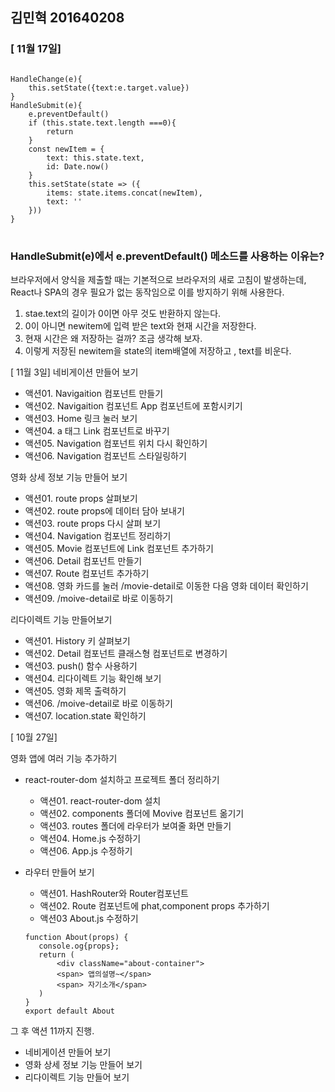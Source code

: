 

## 김민혁 201640208

### [ 11월 17일]
<pre>
<code>
HandleChange(e){
    this.setState({text:e.target.value})
}
HandleSubmit(e){ 
    e.preventDefault()
    if (this.state.text.length ===0){
        return 
    }
    const newItem = {
        text: this.state.text,
        id: Date.now()
    } 
    this.setState(state => ({
        items: state.items.concat(newItem), 
        text: ''
    }))    
}
</code>
</pre>
### HandleSubmit(e)에서 e.preventDefault() 메소드를 사용하는 이유는?
브라우저에서 양식을 제출할 때는 기본적으로 브라우저의 새로 고침이 발생하는데, React나
SPA의 경우 필요가 없는 동작임으로 이를 방지하기 위해 사용한다.
1. stae.text의 길이가 0이면 아무 것도 반환하지 않는다.
2. 0이 아니면 newitem에 입력 받은 text와 현재 시간을 저장한다.
3. 현재 시간은 왜 저장하는 걸까? 조금 생각해 보자.
4. 이렇게 저장된 newitem을 state의 item배열에 저장하고 , text를 비운다.


[ 11월 3일]
네비게이션 만들어 보기
* 액션01. Navigaition 컴포넌트 만들기
* 액션02. Navigaition 컴포넌트 App 컴포넌트에 포함시키기
* 액션03. Home 링크 눌러 보기
* 액션04. a 태그 Link 컴포넌트로 바꾸기
* 액션05. Navigation 컴포넌트 위치 다시 확인하기
* 액션06. Navigation 컴포넌트 스타일링하기

영화 상세 정보 기능 만들어 보기
* 액션01. route props 살펴보기
* 액션02. route props에 데이터 담아 보내기
* 액션03. route props 다시 살펴 보기
* 액션04. Navigation 컴포넌트 정리하기
* 액션05. Movie 컴포넌트에 Link 컴포넌트 추가하기
* 액션06. Detail 컴포넌트 만들기
* 액션07. Route 컴포넌트 추가하기
* 액션08. 영화 카드를 눌러 /movie-detail로 이동한 다음 영화 데이터 확인하기
* 액션09. /moive-detail로 바로 이동하기

리다이렉트 기능 만들어보기
* 액션01. History 키 살펴보기
* 액션02. Detail 컴포넌트 클래스형 컴포넌트로 변경하기
* 액션03. push() 함수 사용하기
* 액션04. 리다이렉트 기능 확인해 보기
* 액션05. 영화 제목 출력하기
* 액션06. /moive-detail로 바로 이동하기
* 액션07. location.state 확인하기


[ 10월 27일]


영화 앱에 여러 기능 추가하기
* react-router-dom 설치하고 프로젝트 폴더 정리하기
    * 액션01. react-router-dom 설치
    * 액션02. components 폴더에 Movive 컴포넌트 옮기기
    * 액션03. routes 폴더에 라우터가 보여줄 화면 만들기
    * 액션04. Home.js 수정하기 
    * 액션06. App.js 수정하기
   
 
* 라우터 만들어 보기
    * 액션01. HashRouter와 Router컴포넌트
    * 액션02. Route 컴포넌트에 phat,component props 추가하기
    * 액션03 About.js 수정하기
     ```
    function About(props) {
        console.og{props};
        return (
            <div className="about-container">
            <span> 앱의설명~</span>
            <span> 자기소개</span>
        )
    }
    export default About
 
 그 후 액션 11까지 진행.
 * 네비게이션 만들어 보기
 * 영화 상세 정보 기능 만들어 보기
 * 리다이렉트 기능 만들어 보기
